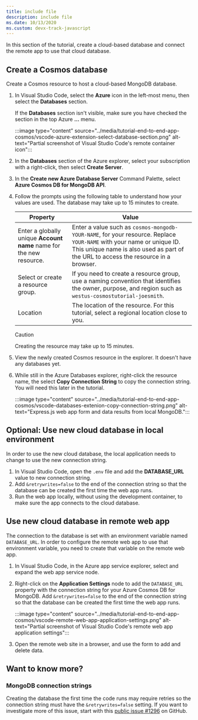 ```yaml
---
title: include file
description: include file
ms.date: 10/13/2020
ms.custom: devx-track-javascript
---
```

In this section of the tutorial, create a cloud-based database and connect the remote app to use that cloud database. 

## Create a Cosmos database

Create a Cosmos resource to host a cloud-based MongoDB database. 

1. In Visual Studio Code, select the **Azure** icon in the left-most menu, then select the **Databases** section. 

    If the **Databases** section isn't visible, make sure you have checked the section in the top Azure **...** menu. 

    :::image type="content" source="../media/tutorial-end-to-end-app-cosmos/vscode-azure-extension-select-database-section.png" alt-text="Partial screenshot of Visual Studio Code's remote container icon"::: 

1. In the **Databases** section of the Azure explorer, select your subscription with a right-click, then select **Create Server**.
1. In the **Create new Azure Database Server** Command Palette, select **Azure Cosmos DB for MongoDB API**. 
1. Follow the prompts using the following table to understand how your values are used. The database may take up to 15 minutes to create.

    |Property|Value|
    |--|--|
    |Enter a globally unique **Account name** name for the new resource.| Enter a value such as `cosmos-mongodb-YOUR-NAME`, for your resource. Replace `YOUR-NAME` with your name or unique ID. This unique name is also used as part of the URL to access the resource in a browser.|
    |Select or create a resource group.|If you need to create a resource group, use a naming convention that identifies the owner, purpose, and region such as `westus-cosmostutorial-joesmith`.|
    |Location|The location of the resource. For this tutorial, select a regional location close to you.|

    > [!CAUTION]
    > Creating the resource may take up to 15 minutes.     

1. View the newly created Cosmos resource in the explorer. It doesn't have any databases yet. 
1. While still in the Azure Databases explorer, right-click the resource name, the select **Copy Connection String** to copy the connection string. You will need this later in the tutorial.

    :::image type="content" source="../media/tutorial-end-to-end-app-cosmos/vscode-databases-extenion-copy-connection-string.png" alt-text="Express.js web app form and data results from local MongoDB.":::

## Optional: Use new cloud database in local environment

In order to use the new cloud database, the local application needs to change to use the new connection string. 

1. In Visual Studio Code, open the `.env` file and add the **DATABASE_URL** value to new connection string. 
1. Add `&retrywrites=false` to the end of the connection string so that the database can be created the first time the web app runs. 
1. Run the web app locally, without using the development container, to make sure the app connects to the cloud database. 

## Use new cloud database in remote web app

The connection to the database is set with an environment variable named `DATABASE_URL`. In order to configure the remote web app to use that environment variable, you need to create that variable on the remote web app. 

1. In Visual Studio Code, in the Azure app service explorer, select and expand the web app service node.
1.  Right-click on the **Application Settings** node to add the `DATABASE_URL` property with the connection string for your Azure Cosmos DB for MongoDB. Add `&retrywrites=false` to the end of the connection string so that the database can be created the first time the web app runs. 

    :::image type="content" source="../media/tutorial-end-to-end-app-cosmos/vscode-remote-web-app-application-settings.png" alt-text="Partial screenshot of Visual Studio Code's remote web app application settings"::: 

1. Open the remote web site in a browser, and use the form to add and delete data. 

## Want to know more? 

### MongoDB connection strings
Creating the database the first time the code runs may require retries so the connection string must have the `&retrywrites=false` setting. If you want to investigate more of this issue, start with this [public issue #1296](https://github.com/microsoft/vscode-cosmosdb/issues/1296) on GitHub. 